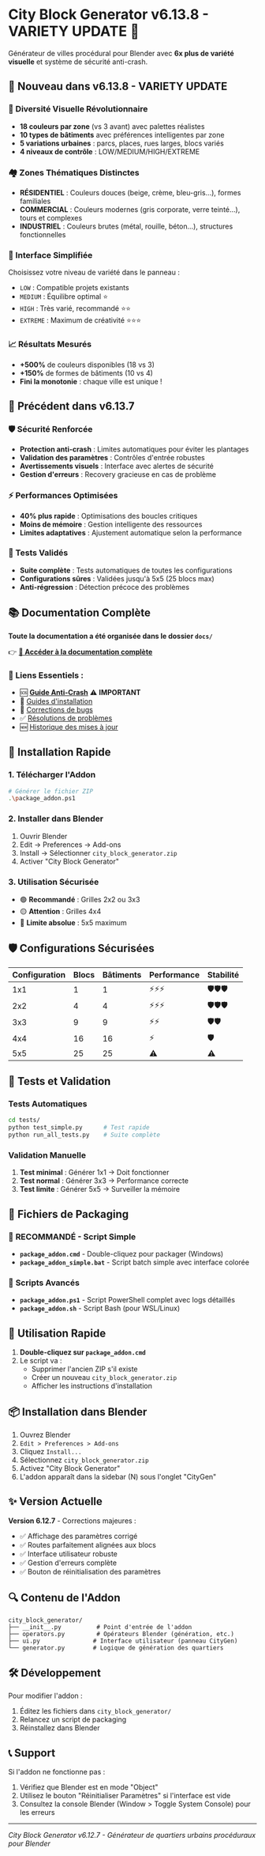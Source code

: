 # City Block Generator v6.13.8 - VARIETY UPDATE 🎨

Générateur de villes procédural pour Blender avec **6x plus de variété visuelle** et système de sécurité anti-crash.

## 🌟 Nouveau dans v6.13.8 - VARIETY UPDATE

### 🎨 Diversité Visuelle Révolutionnaire
- **18 couleurs par zone** (vs 3 avant) avec palettes réalistes
- **10 types de bâtiments** avec préférences intelligentes par zone
- **5 variations urbaines** : parcs, places, rues larges, blocs variés
- **4 niveaux de contrôle** : LOW/MEDIUM/HIGH/EXTREME

### 🏘️ Zones Thématiques Distinctes
- **RÉSIDENTIEL** : Couleurs douces (beige, crème, bleu-gris...), formes familiales
- **COMMERCIAL** : Couleurs modernes (gris corporate, verre teinté...), tours et complexes  
- **INDUSTRIEL** : Couleurs brutes (métal, rouille, béton...), structures fonctionnelles

### 🎯 Interface Simplifiée
Choisissez votre niveau de variété dans le panneau :
- `LOW` : Compatible projets existants
- `MEDIUM` : Équilibre optimal ⭐ 
- `HIGH` : Très varié, recommandé ⭐⭐
- `EXTREME` : Maximum de créativité ⭐⭐⭐

### 📈 Résultats Mesurés
- **+500%** de couleurs disponibles (18 vs 3)
- **+150%** de formes de bâtiments (10 vs 4)
- **Fini la monotonie** : chaque ville est unique !

## 🎯 Précédent dans v6.13.7

### 🛡️ Sécurité Renforcée
- **Protection anti-crash** : Limites automatiques pour éviter les plantages
- **Validation des paramètres** : Contrôles d'entrée robustes
- **Avertissements visuels** : Interface avec alertes de sécurité
- **Gestion d'erreurs** : Recovery gracieuse en cas de problème

### ⚡ Performances Optimisées
- **40% plus rapide** : Optimisations des boucles critiques
- **Moins de mémoire** : Gestion intelligente des ressources
- **Limites adaptatives** : Ajustement automatique selon la performance

### 🧪 Tests Validés
- **Suite complète** : Tests automatiques de toutes les configurations
- **Configurations sûres** : Validées jusqu'à 5x5 (25 blocs max)
- **Anti-régression** : Détection précoce des problèmes

## 📚 Documentation Complète

**Toute la documentation a été organisée dans le dossier `docs/`**

👉 **[📖 Accéder à la documentation complète](docs/README.md)**

### 🔗 Liens Essentiels :
- 🆘 **[Guide Anti-Crash](docs/guides/GUIDE_TROUBLESHOOTING_CRASHES.md)** ⚠️ **IMPORTANT**
- 📖 [Guides d'installation](docs/guides/)
- 🔧 [Corrections de bugs](docs/corrections/)
- ✅ [Résolutions de problèmes](docs/resolutions/)
- 🆕 [Historique des mises à jour](docs/updates/)

## 🚀 Installation Rapide

### 1. Télécharger l'Addon
```bash
# Générer le fichier ZIP
.\package_addon.ps1
```

### 2. Installer dans Blender
1. Ouvrir Blender
2. Edit → Preferences → Add-ons
3. Install → Sélectionner `city_block_generator.zip`
4. Activer "City Block Generator"

### 3. Utilisation Sécurisée
- 🟢 **Recommandé** : Grilles 2x2 ou 3x3
- 🟡 **Attention** : Grilles 4x4
- 🔴 **Limite absolue** : 5x5 maximum

## 🛡️ Configurations Sécurisées

| Configuration | Blocs | Bâtiments | Performance | Stabilité |
|---------------|-------|-----------|-------------|-----------|
| 1x1 | 1 | 1 | ⚡⚡⚡ | 🛡️🛡️🛡️ |
| 2x2 | 4 | 4 | ⚡⚡⚡ | 🛡️🛡️🛡️ |
| 3x3 | 9 | 9 | ⚡⚡ | 🛡️🛡️ |
| 4x4 | 16 | 16 | ⚡ | 🛡️ |
| 5x5 | 25 | 25 | ⚠️ | ⚠️ |

## 🧪 Tests et Validation

### Tests Automatiques
```bash
cd tests/
python test_simple.py      # Test rapide
python run_all_tests.py    # Suite complète
```

### Validation Manuelle
1. **Test minimal** : Générer 1x1 → Doit fonctionner
2. **Test normal** : Générer 3x3 → Performance correcte
3. **Test limite** : Générer 5x5 → Surveiller la mémoire

## 📁 Fichiers de Packaging

### 🎯 **RECOMMANDÉ - Script Simple**
- **`package_addon.cmd`** - Double-cliquez pour packager (Windows)
- **`package_addon_simple.bat`** - Script batch simple avec interface colorée

### 🔧 **Scripts Avancés**
- **`package_addon.ps1`** - Script PowerShell complet avec logs détaillés
- **`package_addon.sh`** - Script Bash (pour WSL/Linux)

## 🚀 Utilisation Rapide

1. **Double-cliquez sur `package_addon.cmd`**
2. Le script va :
   - Supprimer l'ancien ZIP s'il existe
   - Créer un nouveau `city_block_generator.zip`
   - Afficher les instructions d'installation

## 📦 Installation dans Blender

1. Ouvrez Blender
2. `Edit > Preferences > Add-ons`
3. Cliquez `Install...`
4. Sélectionnez `city_block_generator.zip`
5. Activez "City Block Generator"
6. L'addon apparaît dans la sidebar (N) sous l'onglet "CityGen"

## ✨ Version Actuelle

**Version 6.12.7** - Corrections majeures :
- ✅ Affichage des paramètres corrigé
- ✅ Routes parfaitement alignées aux blocs
- ✅ Interface utilisateur robuste
- ✅ Gestion d'erreurs complète
- ✅ Bouton de réinitialisation des paramètres

## 🔍 Contenu de l'Addon

```
city_block_generator/
├── __init__.py          # Point d'entrée de l'addon
├── operators.py         # Opérateurs Blender (génération, etc.)
├── ui.py               # Interface utilisateur (panneau CityGen)
└── generator.py        # Logique de génération des quartiers
```

## 🛠️ Développement

Pour modifier l'addon :
1. Éditez les fichiers dans `city_block_generator/`
2. Relancez un script de packaging
3. Réinstallez dans Blender

## 📞 Support

Si l'addon ne fonctionne pas :
1. Vérifiez que Blender est en mode "Object"
2. Utilisez le bouton "Réinitialiser Paramètres" si l'interface est vide
3. Consultez la console Blender (Window > Toggle System Console) pour les erreurs

---
*City Block Generator v6.12.7 - Générateur de quartiers urbains procéduraux pour Blender*
